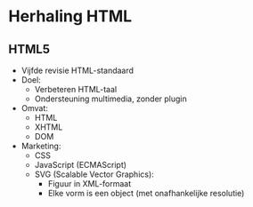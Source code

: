 # Herhaling HTML

## HTML5
* Vijfde revisie HTML-standaard
* Doel:
    * Verbeteren HTML-taal
    * Ondersteuning multimedia, zonder plugin
* Omvat:
    * HTML 
    * XHTML
    * DOM
* Marketing:
    * CSS
    * JavaScript (ECMAScript)
    * SVG (Scalable Vector Graphics):
        * Figuur in XML-formaat
        * Elke vorm is een object (met onafhankelijke resolutie)